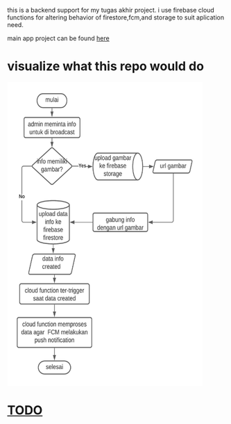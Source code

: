this is a backend support for my tugas akhir project.
i use firebase cloud functions for altering behavior of firestore,fcm,and storage to suit aplication need.

main app project can be found [here](github.com/daya-pangestu/tugas-akhir)

# visualize what this repo would do

<a href="url"><img src=image/flowchart-beckend.jpeg align="center" height="700" width="450" >


# TODO

